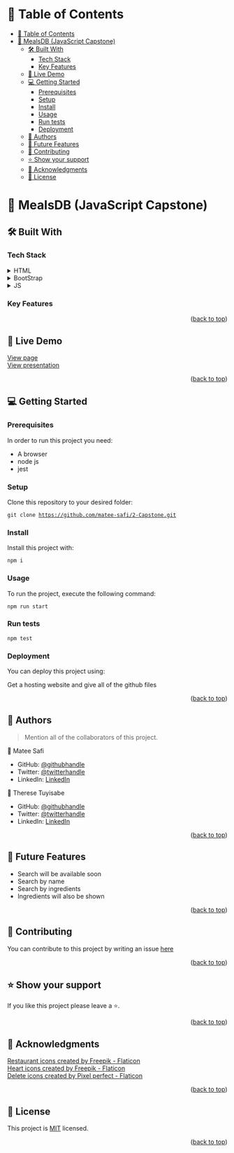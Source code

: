 <a name="readme-top"></a>

<!-- TABLE OF CONTENTS -->

# 📗 Table of Contents

- [📗 Table of Contents](#-table-of-contents)
- [📖 MealsDB (JavaScript Capstone) ](#-mealsdb-javascript-capstone-)
  - [🛠 Built With ](#-built-with-)
    - [Tech Stack ](#tech-stack-)
    - [Key Features ](#key-features-)
  - [🚀 Live Demo ](#-live-demo-)
  - [💻 Getting Started ](#-getting-started-)
    - [Prerequisites](#prerequisites)
    - [Setup](#setup)
    - [Install](#install)
    - [Usage](#usage)
    - [Run tests](#run-tests)
    - [Deployment](#deployment)
  - [👥 Authors ](#-authors-)
  - [🔭 Future Features ](#-future-features-)
  - [🤝 Contributing ](#-contributing-)
  - [⭐️ Show your support ](#️-show-your-support-)
  - [🙏 Acknowledgments ](#-acknowledgments-)
  - [📝 License ](#-license-)

<!-- PROJECT DESCRIPTION -->

# 📖 MealsDB (JavaScript Capstone) <a name="about-project"></a>

> 

## 🛠 Built With <a name="built-with"></a>

### Tech Stack <a name="tech-stack"></a>

> 

<details>
  <summary>HTML</summary>
  <ul>
    <li><a href="">Webpack</a></li>
  </ul>
</details>

<details>
  <summary>BootStrap</summary>
  <ul>
    <li><a href=""></a></li>
  </ul>
</details>

<details>
<summary>JS</summary>
  <ul>
    <li><a href=""></a></li>
  </ul>
</details>

<!-- Features -->

### Key Features <a name="key-features"></a>

> 

<p align="right">(<a href="#readme-top">back to top</a>)</p>

<!-- LIVE DEMO -->

## 🚀 Live Demo <a name="live-demo"></a>

<a href="https://matee-safi.github.io/2-Capstone/dist/">View page</a> <br>
<a href="https://www.loom.com/share/a9631b82c4e74ee0aa35387aa8bb9110">View presentation</a>

<p align="right">(<a href="#readme-top">back to top</a>)</p>

<!-- GETTING STARTED -->

## 💻 Getting Started <a name="getting-started"></a>


### Prerequisites

In order to run this project you need:

- A browser
- node js
- jest

### Setup

Clone this repository to your desired folder:

<code>git clone https://github.com/matee-safi/2-Capstone.git</code>

### Install

Install this project with:

<code>npm i</code>

### Usage

To run the project, execute the following command:

<code>npm run start</code>

### Run tests

<code>npm test</code>

### Deployment

You can deploy this project using:

Get a hosting website and give all of the github files

<p align="right">(<a href="#readme-top">back to top</a>)</p>

<!-- AUTHORS -->

## 👥 Authors <a name="authors"></a>

> Mention all of the collaborators of this project.

👤 Matee Safi

- GitHub: [@githubhandle](https://github.com/matee-safi)
- Twitter: [@twitterhandle](https://twitter.com/matee_safi)
- LinkedIn: [LinkedIn](https://www.linkedin.com/in/matee-safi-755421243/)

👤 Therese Tuyisabe

- GitHub: [@githubhandle](https://github.com/theresetuyi)
- Twitter: [@twitterhandle](https://twitter.com/THERESETUYISAB2)
- LinkedIn: [LinkedIn](https://www.linkedin.com/in/therese-theddy-tuyisabe-249820203/)

<p align="right">(<a href="#readme-top">back to top</a>)</p>

<!-- FUTURE FEATURES -->

## 🔭 Future Features <a name="future-features"></a>

- Search will be available soon
- Search by name
- Search by ingredients
- Ingredients will also be shown 

<p align="right">(<a href="#readme-top">back to top</a>)</p>

<!-- CONTRIBUTING -->

## 🤝 Contributing <a name="contributing"></a>

You can contribute to this project by writing an issue <a href="https://github.com/matee-safi/Leaderboard-API/issues/new/choose" >here</a>

<p align="right">(<a href="#readme-top">back to top</a>)</p>

<!-- SUPPORT -->

## ⭐️ Show your support <a name="support"></a>

If you like this project please leave a ⭐️.

<p align="right">(<a href="#readme-top">back to top</a>)</p>

<!-- ACKNOWLEDGEMENTS -->

## 🙏 Acknowledgments <a name="acknowledgements"></a>

<a href="https://www.flaticon.com/free-icons/restaurant" title="restaurant icons">Restaurant icons created by Freepik - Flaticon</a><br>
<a href="https://www.flaticon.com/free-icons/heart" title="heart icons">Heart icons created by Freepik - Flaticon</a><br>
<a href="https://www.flaticon.com/free-icons/delete" title="delete icons">Delete icons created by Pixel perfect - Flaticon</a>

<p align="right">(<a href="#readme-top">back to top</a>)</p>

<!-- LICENSE -->

## 📝 License <a name="license"></a>

This project is [MIT](./LICENSE) licensed.

<p align="right">(<a href="#readme-top">back to top</a>)</p>
